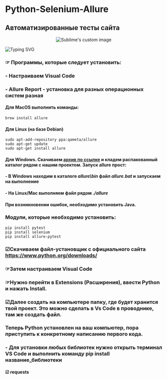 # Python-Selenium-Allure
## Автоматизированные тесты сайта
<p align="center">
  <img src="https://i.ytimg.com/vi/DeskeR8W_c4/maxresdefault.jpg" alt="Sublime's custom image"/>
</p>

![Typing SVG](https://readme-typing-svg.herokuapp.com?color=%2336BCF7&lines=Python+Selenium+Allure)

  ### ☞ Программы, которые следует установить: 
### - Настраиваем Visual Code 
### - Allure Report - установка для разных операционных систем разная
  #### Для MacOS выполнить команды:
```
brew install allure
```
  #### Для Linux (на базе Debian)
```
sudo apt-add-repository ppa:qameta/allure
sudo apt-get update
sudo apt-get install allure
```
  ####  Для Windows. Скачиваем [архив по ссылке](https://repo.maven.apache.org/maven2/io/qameta/allure/allure-commandline/2.19.0/allure-commandline-2.19.0.zip) и кладем **распакованный** каталог рядом с нашим проектом. Запуск allure прост: 
 
 #### - В Windows находим в каталоге *allure\bin* файл *allure.bat* и запускаем на выполнение
 #### - На Linux/Mac выполняем файл рядом *./allure*
 #### При возникновении ошибок, необходимо установить Java.

### Модули, которые необходимо установить:
```
pip install pytest
pip install selenium
pip install allure-pytest
```



  
### ☑︎Скачиваем файл-установщик с официального сайта https://www.python.org/downloads/

### ☞Затем настраиваем Visual Code
### ☞Нужно перейти в Extensions (Расширения), ввести Python и нажать Install.
### ☑︎Далее создать на компьютере папку, где будет хранится твой проект. Это можно сделать в Vs Code в проводнике, там же создать файл.
  ###   Теперь Python установлен на ваш компьютер, пора приступить к конкретному написанию первого кода.
###  - Для установки любых библиотек нужно открыть терминал VS Code и выполнить команду pip install название_библиотеки 
 ####   ☑︎ requests
